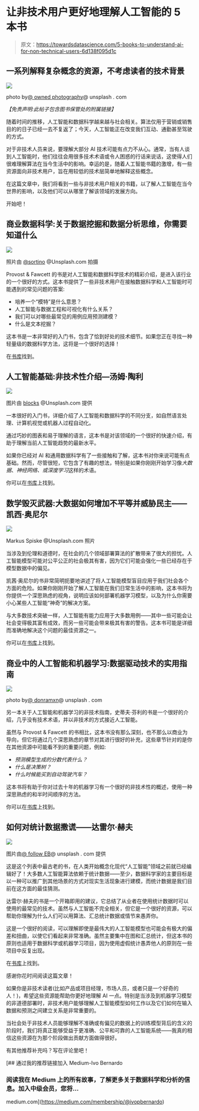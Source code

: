 # 让非技术用户更好地理解人工智能的 5 本书

> 原文：<https://towardsdatascience.com/5-books-to-understand-ai-for-non-technical-users-6d138f095d1c>

## 一系列解释复杂概念的资源，不考虑读者的技术背景

![](img/40feeabc5e0a3564c998ea3ec8ce1a35.png)

photo by[@ owned photography](https://unsplash.com/@possessedphotography)@ unsplash . com

*【免责声明:此帖子包含图书保管处的附属链接】*

随着时间的推移，人工智能和数据科学越来越与社会相关。算法仅用于营销或销售目的的日子已经一去不复返了；今天，人工智能正在改变我们互动、通勤甚至驾驶的方式。

对于非技术人员来说，要理解大部分 AI 技术可能有点力不从心。通常，当有人谈到人工智能时，他们往往会用很多技术术语或令人困惑的行话来说话，这使得人们很难理解算法在当今生活中的影响。幸运的是，随着人工智能书籍的激增，有一些资源面向非技术用户，旨在用较低的技术层简单地解释这些概念。

在这篇文章中，我们将看到一些与非技术用户相关的书籍，以了解人工智能在当今世界的影响，以及他们可以从哪里了解该领域的发展方向。

开始吧！

## 商业数据科学:关于数据挖掘和数据分析思维，你需要知道什么

![](img/c6594f2edfc1cd77a0a8874b14943a22.png)

照片由 [@sortino](https://unsplash.com/@sortino) @Unsplash.com 拍摄

Provost & Fawcett 的书是对人工智能和数据科学技术的精彩介绍，是进入该行业的一个很好的方式。这本书提供了一些非技术用户在接触数据科学和人工智能时可能遇到的常见问题的答案:

*   培养一个“模特”是什么意思？
*   人工智能与数据工程和可视化有什么关系？
*   我们可以对哪些最常见的用例应用预测建模？
*   什么是文本挖掘？

这本书是一本非常好的入门书，包含了恰到好处的技术细节。如果您正在寻找一种轻量级的数据科学方法，这将是一个很好的选择！

在[书库](https://tidd.ly/3wTfc8v)找到。

## 人工智能基础:非技术性介绍—汤姆·陶利

![](img/b7d2acd1f5587ce824980d0a88ed8b6c.png)

图片由 [blocks](https://unsplash.com/@blocks) @Unsplash.com 提供

一本很好的入门书，详细介绍了人工智能和数据科学的不同分支，如自然语言处理、计算机视觉或机器人过程自动化。

通过巧妙的图表和易于理解的语言，这本书是对该领域的一个很好的快速介绍，有助于理解当前人工智能趋势的最新水平。

如果你已经对 AI 和通用数据科学有了一些接触和了解，这本书对你来说可能有点基础。然而，尽管很短，它包含了有趣的想法，特别是如果你刚刚开始学习像*大数据*、*神经网络、*或*深度学习*这样的术语。

你可以在[书库](https://tidd.ly/3cXYIoP)上找到。

## 数学毁灭武器:大数据如何增加不平等并威胁民主——凯西·奥尼尔

![](img/462badda12e9e013cf84173b868fb4f6.png)

Markus Spiske @Unsplash.com 照片

当涉及到伦理和道德时，在社会的几个领域部署算法的扩散带来了很大的担忧。人工智能模型可能对公平公正的社会极其有害，因为它们可能会强化一些已经存在于模型数据中的偏见。

凯茜·奥尼尔的书非常简明扼要地讲述了将人工智能模型盲目应用于我们社会各个方面的危险。如果你刚刚开始了解人工智能在我们日常生活中的影响，这本书将为你提供一个深思熟虑的视角，说明应该如何部署机器学习模型，以及为什么你需要小心某些人工智能“神奇”的解决方案。

与大多数技术突破一样，人工智能有能力应用于大多数用例——其中一些可能会让社会变得极其富有成效，而另一些可能会带来极其有害的警告。这本书可能是详细而准确地解决这个问题的最佳资源之一。

你可以在[书库](https://tidd.ly/3D6RARM)上找到。

## 商业中的人工智能和机器学习:数据驱动技术的实用指南

![](img/e3d98b7d2e6446f26dbcd97fcc8a0b0d.png)

photo by[@ donramxn](https://unsplash.com/@donramxn)@ unsplash . com

另一本关于人工智能和机器学习的非技术指南，史蒂夫·芬利的书是一个很好的介绍，几乎没有技术术语，并以非技术的方式接近人工智能。

虽然与 Provost & Fawcett 的书相比，这本书没有那么深刻，也不那么以商业为导向，但它将通过几个深思熟虑的章节对其进行很好的补充，这些章节针对的是你在其他资源中可能看不到的重要问题，例如:

*   *预测模型生成的分数代表什么？*
*   *什么是决策树？*
*   *什么时候能买到自动驾驶汽车？*

这本书将有助于你对过去十年的机器学习有一个很好的非技术性的概述，使用一种深思熟虑的和半时间顺序的方法。

你可以在[书库](https://tidd.ly/3qmXG8P)上找到。

## 如何对统计数据撒谎——达雷尔·赫夫

![](img/8bdcb30099e690e39400b658e8cac19a.png)

图片由[@ follow EB](https://unsplash.com/@olloweb)@ unsplash . com 提供

这是这个列表中最古老的书，在人类开始概念化现代“人工智能”领域之前就已经编辑好了！大多数人工智能算法依赖于统计数据——至少，数据科学家的主要目标是以一种可以推广到其他场景的方式对现实生活现象进行建模，而统计数据是我们目前在这方面的最佳猜测。

达雷尔·赫夫的书是一个开箱即用的建议，它总结了从业者在使用统计数据时可以使用的最常见的技术。虽然与人工智能不完全相关，但它是一个很好的资源，可以帮助你理解为什么人们可以用算法、汇总统计数据或情节来愚弄你。

这是一个很好的阅读，可以理解即使是最伟大的人工智能模型也可能会有极大的偏差和扭曲，以使它们看起来非常准确。虽然主要集中在图和汇总统计，但这本书的原则也适用于数据科学或机器学习项目，因为使用虚假统计愚弄他人的原则在一些项目中反复出现。

在[书库](https://tidd.ly/3cXRcKu)上找到。

感谢你花时间阅读这篇文章！

如果你是非技术读者(比如产品或项目经理，市场人员，或者只是一个好奇的人！)，希望这些资源能帮助你更好地理解 AI 一点。特别是当涉及到机器学习模型的非道德部署时，非技术用户能够理解人工智能模型如何工作以及它们如何在输入数据和预测之间建立关系是非常重要的。

当社会处于非技术人员能够理解不准确或有偏见的数据上的训练模型背后的含义的阶段时，我们将真正能够受益于更准确、公平和可靠的人工智能系统——我真的相信这些资源在为那个阶段做出贡献方面做得很好。

有其他推荐补充吗？写在评论里吧！

[](https://medium.com/membership/@ivopbernardo) [## 通过我的推荐链接加入 Medium-Ivo Bernardo

### 阅读我在 Medium 上的所有故事，了解更多关于数据科学和分析的信息。加入中级会员，您将…

medium.com](https://medium.com/membership/@ivopbernardo)
